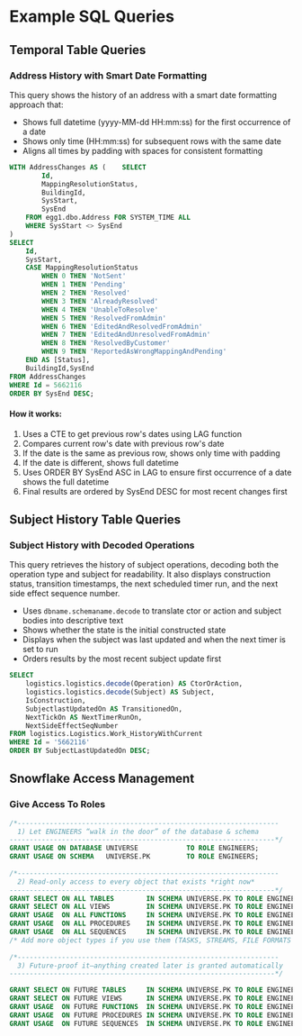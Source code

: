 # Example SQL Queries

## Temporal Table Queries

### Address History with Smart Date Formatting

This query shows the history of an address with a smart date formatting approach that:
- Shows full datetime (yyyy-MM-dd HH:mm:ss) for the first occurrence of a date
- Shows only time (HH:mm:ss) for subsequent rows with the same date
- Aligns all times by padding with spaces for consistent formatting

```sql
WITH AddressChanges AS (    SELECT 
        Id,
        MappingResolutionStatus,
        BuildingId,
        SysStart,
        SysEnd
    FROM egg1.dbo.Address FOR SYSTEM_TIME ALL
    WHERE SysStart <> SysEnd
)
SELECT
    Id,
    SysStart,
    CASE MappingResolutionStatus
        WHEN 0 THEN 'NotSent'
        WHEN 1 THEN 'Pending'
        WHEN 2 THEN 'Resolved'
        WHEN 3 THEN 'AlreadyResolved'
        WHEN 4 THEN 'UnableToResolve'
        WHEN 5 THEN 'ResolvedFromAdmin'
        WHEN 6 THEN 'EditedAndResolvedFromAdmin'
        WHEN 7 THEN 'EditedAndUnresolvedFromAdmin'
        WHEN 8 THEN 'ResolvedByCustomer'
        WHEN 9 THEN 'ReportedAsWrongMappingAndPending'
    END AS [Status],
    BuildingId,SysEnd
FROM AddressChanges
WHERE Id = 5662116
ORDER BY SysEnd DESC;
```

#### How it works:
1. Uses a CTE to get previous row's dates using LAG function
2. Compares current row's date with previous row's date
3. If the date is the same as previous row, shows only time with padding
4. If the date is different, shows full datetime
5. Uses ORDER BY SysEnd ASC in LAG to ensure first occurrence of a date shows the full datetime
6. Final results are ordered by SysEnd DESC for most recent changes first

## Subject History Table Queries

### Subject History with Decoded Operations

This query retrieves the history of subject operations, decoding both the operation type and subject for readability. It also displays construction status, transition timestamps, the next scheduled timer run, and the next side effect sequence number.

- Uses `dbname.schemaname.decode` to translate ctor or action and subject bodies into descriptive text
- Shows whether the state is the initial constructed state
- Displays when the subject was last updated and when the next timer is set to run
- Orders results by the most recent subject update first

```sql
SELECT
    logistics.logistics.decode(Operation) AS CtorOrAction,
    logistics.logistics.decode(Subject) AS Subject,
    IsConstruction,
    SubjectlastUpdatedOn AS TransitionedOn,
    NextTickOn AS NextTimerRunOn,
    NextSideEffectSeqNumber
FROM logistics.Logistics.Work_HistoryWithCurrent
WHERE Id = '5662116'
ORDER BY SubjectLastUpdatedOn DESC;
```

## Snowflake Access Management

### Give Access To Roles
```sql
/*-----------------------------------------------------------------
  1) Let ENGINEERS “walk in the door” of the database & schema
------------------------------------------------------------------*/
GRANT USAGE ON DATABASE UNIVERSE            TO ROLE ENGINEERS;
GRANT USAGE ON SCHEMA   UNIVERSE.PK         TO ROLE ENGINEERS;
 
/*-----------------------------------------------------------------
  2) Read-only access to every object that exists *right now*
------------------------------------------------------------------*/
GRANT SELECT ON ALL TABLES        IN SCHEMA UNIVERSE.PK TO ROLE ENGINEERS;
GRANT SELECT ON ALL VIEWS         IN SCHEMA UNIVERSE.PK TO ROLE ENGINEERS;
GRANT USAGE  ON ALL FUNCTIONS     IN SCHEMA UNIVERSE.PK TO ROLE ENGINEERS;
GRANT USAGE  ON ALL PROCEDURES    IN SCHEMA UNIVERSE.PK TO ROLE ENGINEERS;
GRANT USAGE  ON ALL SEQUENCES     IN SCHEMA UNIVERSE.PK TO ROLE ENGINEERS;
/* Add more object types if you use them (TASKS, STREAMS, FILE FORMATS …) */
 
/*-----------------------------------------------------------------
  3) Future-proof it—anything created later is granted automatically
------------------------------------------------------------------*/

GRANT SELECT ON FUTURE TABLES     IN SCHEMA UNIVERSE.PK TO ROLE ENGINEERS;
GRANT SELECT ON FUTURE VIEWS      IN SCHEMA UNIVERSE.PK TO ROLE ENGINEERS;
GRANT USAGE  ON FUTURE FUNCTIONS  IN SCHEMA UNIVERSE.PK TO ROLE ENGINEERS;
GRANT USAGE  ON FUTURE PROCEDURES IN SCHEMA UNIVERSE.PK TO ROLE ENGINEERS;
GRANT USAGE  ON FUTURE SEQUENCES  IN SCHEMA UNIVERSE.PK TO ROLE ENGINEERS;
```
